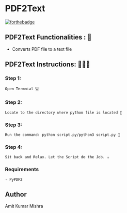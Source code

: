 # <b>PDF2Text</b>

[![forthebadge](https://forthebadge.com/images/badges/made-with-python.svg)](https://forthebadge.com)

## PDF2Text Functionalities : 🚀

- Converts PDF file to a text file

## PDF2Text Instructions: 👨🏻‍💻

### Step 1:

    Open Termnial 💻

### Step 2:

    Locate to the directory where python file is located 📂

### Step 3:

    Run the command: python script.py/python3 script.py 🧐

### Step 4:

    Sit back and Relax. Let the Script do the Job. ☕

### Requirements

    - PyPDF2

## Author
   
   Amit Kumar Mishra

